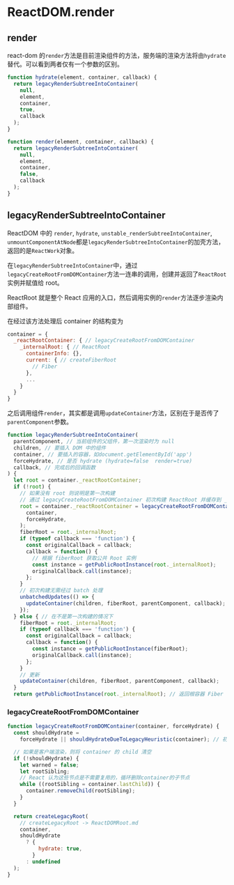 # ReactDOM.render

## render

react-dom 的`render`方法是目前渲染组件的方法，服务端的渲染方法将由`hydrate`替代。可以看到两者仅有一个参数的区别。

```javascript
function hydrate(element, container, callback) {
  return legacyRenderSubtreeIntoContainer(
    null,
    element,
    container,
    true,
    callback
  );
}

function render(element, container, callback) {
  return legacyRenderSubtreeIntoContainer(
    null,
    element,
    container,
    false,
    callback
  );
}
```

## legacyRenderSubtreeIntoContainer

ReactDOM 中的 `render`, `hydrate`, `unstable_renderSubtreeIntoContainer`, `unmountComponentAtNode`都是`legacyRenderSubtreeIntoContainer`的加壳方法，返回的是`ReactWork`对象。

在`legacyRenderSubtreeIntoContainer`中，通过`legacyCreateRootFromDOMContainer`方法一连串的调用，创建并返回了`ReactRoot`实例并赋值给 root。

ReactRoot 就是整个 React 应用的入口，然后调用实例的`render`方法逐步渲染内部组件。

在经过该方法处理后 container 的结构变为

```javascript
container = {
  _reactRootContainer: { // legacyCreateRootFromDOMContainer
    _internalRoot: { // ReactRoot
      containerInfo: {},
      current: { // createFiberRoot
        // Fiber
      },
      ...
    }
  }
}
```

之后调用组件`render`，其实都是调用`updateContainer`方法，区别在于是否传了`parentComponent`参数。

```javascript
function legacyRenderSubtreeIntoContainer(
  parentComponent, // 当前组件的父组件，第一次渲染时为 null
  children, // 要插入 DOM 中的组件
  container, // 要插入的容器，如document.getElementById('app')
  forceHydrate, // 是否 hydrate (hydrate=false  render=true)
  callback, // 完成后的回调函数
) {
  let root = container._reactRootContainer;
  if (!root) {
    // 如果没有 root 则说明是第一次构建
    // 通过 legacyCreateRootFromDOMContainer 初次构建 ReactRoot 并缓存到 _reactRootContainer 属性上
    root = container._reactRootContainer = legacyCreateRootFromDOMContainer(
      container,
      forceHydrate,
    );
    fiberRoot = root._internalRoot;
    if (typeof callback === 'function') {
      const originalCallback = callback;
      callback = function() {
        // 根据 fiberRoot 获取公共 Root 实例
        const instance = getPublicRootInstance(root._internalRoot);
        originalCallback.call(instance);
      };
    }
    // 初次构建无需经过 batch 处理
    unbatchedUpdates(() => {
      updateContainer(children, fiberRoot, parentComponent, callback);
    });
  } else { // 在不是第一次构建的情况下
    fiberRoot = root._internalRoot;
    if (typeof callback === 'function') {
      const originalCallback = callback;
      callback = function() {
        const instance = getPublicRootInstance(fiberRoot);
        originalCallback.call(instance);
      };
    }
    // 更新
    updateContainer(children, fiberRoot, parentComponent, callback);
  }
  return getPublicRootInstance(root._internalRoot); // 返回根容器 Fiber 实例
```

### legacyCreateRootFromDOMContainer

```javascript
function legacyCreateRootFromDOMContainer(container, forceHydrate) {
  const shouldHydrate =
    forceHydrate || shouldHydrateDueToLegacyHeuristic(container); // 初始化 shouldHydrate，用于判断是否是服务端渲染

  // 如果是客户端渲染，则将 container 的 child 清空
  if (!shouldHydrate) {
    let warned = false;
    let rootSibling;
    // React 认为这些节点是不需要复用的，循环删除container的子节点
    while ((rootSibling = container.lastChild)) {
      container.removeChild(rootSibling);
    }
  }

  return createLegacyRoot(
    // createLegacyRoot -> ReactDOMRoot.md
    container,
    shouldHydrate
      ? {
          hydrate: true,
        }
      : undefined
  );
}
```
